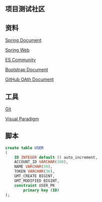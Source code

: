 ## 项目测试社区

## 资料
[Spring Document](https://spring.io/guides)

[Spring Web](https://spring.io/guides/gs/serving-web-content/)

[ES Community](https://elasticsearch.cn/)

[Bootstrap Document](https://v3.bootcss.com/getting-started/)

[GitHub OAth Document](https://developer.github.com/apps/building-github-apps/creating-a-github-app/)

## 工具
[Git](https://git-scm.com/download)

[Visual Paradigm](https://www.visual-paradigm.com/cn/)

## 脚本
```sql
create table USER
(
    ID INTEGER default () auto_increment,
    ACCOUNT_ID VARCHAR(100),
    NAME VARCHAR(50),
    TOKEN VARCHAR(36),
    GMT_CREATE BIGINT,
    GMT_MODIFIED BIGINT,
    constraint USER_PK
        primary key (ID)
);
```
